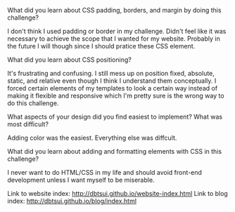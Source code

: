 What did you learn about CSS padding, borders, and margin by doing this challenge?

I don't think I used padding or border in my challenge. Didn't feel like it was
necessary to achieve the scope that I wanted for my website. Probably in the future I will though
since I should pratice these CSS element.

What did you learn about CSS positioning?

It's frustrating and confusing. I still mess up on position fixed, absolute, static, and relative even though
I think I understand them conceptually. I forced certain elements of my templates to look a certain way
instead of making it flexible and responsive which I'm pretty sure is the wrong way to do this challenge.

What aspects of your design did you find easiest to implement? What was most difficult?

Adding color was the easiest. Everything else was diffcult.

What did you learn about adding and formatting elements with CSS in this challenge?

I never want to do HTML/CSS in my life and should avoid front-end development unless I want myself to be miserable.

Link to website index: http://dbtsui.github.io/website-index.html
Link to blog index: http://dbtsui.github.io/blog/index.html